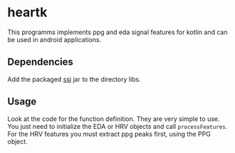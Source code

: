 # heartk

This programms implements ppg and eda signal features for kotlin and can be used in android applications.

## Dependencies

Add the packaged [ssj](https://mvnrepository.com/artifact/ca.umontreal.iro.simul/ssj) jar to the directory libs.

## Usage

Look at the code for the function definition. They are very simple to use. You just need to initialize the EDA or HRV objects and call `processFeatures`. For the HRV features you must extract ppg peaks first, using the PPG object.
